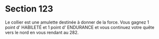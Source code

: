 # Section 123

Le collier est une amulette destinée à donner de la force. Vous gagnez 1 point d' HABILETÉ
et 1 point d' ENDURANCE  et vous continuez votre quête vers le nord en vous rendant au 282.
